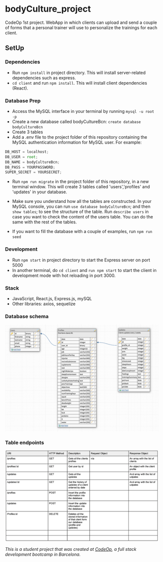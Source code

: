 # bodyCulture_project

CodeOp 1st project.
WebApp in which clients can upload and send a couple of forms that a personal trainer will use to personalize the trainings for each client.

## SetUp

### Dependencies

- Run `npm install` in project directory. This will install server-related dependencies such as express.
- `cd client` and run `npm install`. This will install client dependencies (React).

### Database Prep

- Access the MySQL interface in your terminal by running `mysql -u root -p`
- Create a new database called bodyCultureBcn: `create database bodyCultureBcn`
- Create 3 tables
- Add a .env file to the project folder of this repository containing the MySQL authentication information for MySQL user. For example:

```javascript
DB_HOST = localhost;
DB_USER = root;
DB_NAME = bodyCultureBcn;
DB_PASS = YOURPASSWORD;
SUPER_SECRET = YOURSECRET;
```

- Run `npm run migrate` in the project folder of this repository, in a new terminal window. This will create 3 tables called 'users','profiles' and 'updates' in your database.

- Make sure you understand how all the tables are constructed. In your MySQL console, you can run `use database bodyCultureBcn`; and then `show tables`; to see the structure of the table. Run `describe users` in case you want to check the content of the users table. You can do the same with the rest of the tables.

- If you want to fill the database with a couple of examples, run `npm run seed`

### Development

- Run `npm start` in project directory to start the Express server on port 5000
- In another terminal, do `cd client` and `run npm start` to start the client in development mode with hot reloading in port 3000.

### Stack

- JavaScript, React.js, Express.js, mySQL
- Other libraries: axios, sequelize

### Database schema

![Db Schema](client/public/db_schema.png)

### Table endpoints

![endpoints](client/public/Endpoints.png)

_This is a student project that was created at [CodeOp](http://codeop.tech), a full stack development bootcamp in Barcelona._

